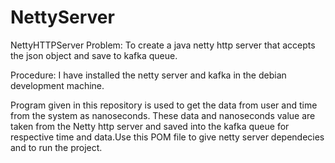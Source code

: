 # NettyServer
NettyHTTPServer
Problem: To create a java netty http server that accepts the json object and save to kafka queue.

Procedure: I have installed the netty server and kafka in the debian development machine.

Program given in this repository is used to get the data from user and time from the system as nanoseconds. These data and nanoseconds value are taken from the Netty http server and saved into the kafka queue for respective time and data.Use this POM file to give netty server dependecies and to run the project.


